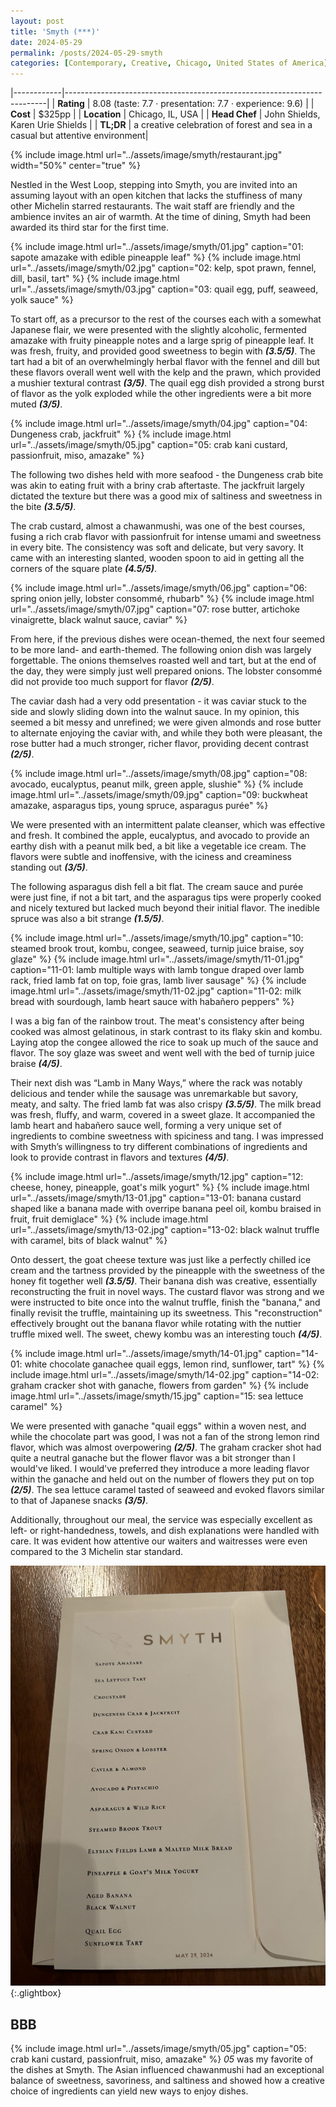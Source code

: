 ```yaml
---
layout: post
title: 'Smyth (***)'
date: 2024-05-29
permalink: /posts/2024-05-29-smyth
categories: [Contemporary, Creative, Chicago, United States of America]
---
```


<!--more-->

|------------|-------------------------------------------------------------------------|
| **Rating** | 8.08 (taste: 7.7 · presentation: 7.7 · experience: 9.6)                 |
| **Cost**   | $325pp                                                                  |
| **Location** | Chicago, IL, USA                                                      |
| **Head Chef** | John Shields, Karen Urie Shields                                     |
| **TL;DR**  |  a creative celebration of forest and sea in a casual but attentive environment|

{% include image.html
   url="../assets/image/smyth/restaurant.jpg"
   width="50%"
   center="true"
%}

Nestled in the West Loop, stepping into Smyth, you are invited into an assuming layout with an open kitchen that lacks the stuffiness of many other Michelin starred restaurants. The wait staff are friendly and the ambience invites an air of warmth. At the time of dining, Smyth had been awarded its third star for the first time.

<div style="display: flex; justify-content: center; gap: 1rem;">
  {% include image.html
    url="../assets/image/smyth/01.jpg"
    caption="01: sapote amazake with edible pineapple leaf"
  %}
  {% include image.html
    url="../assets/image/smyth/02.jpg"
    caption="02: kelp, spot prawn, fennel, dill, basil, tart"
  %}
  {% include image.html
    url="../assets/image/smyth/03.jpg"
    caption="03: quail egg, puff, seaweed, yolk sauce"
  %}
</div>

To start off, as a precursor to the rest of the courses each with a somewhat Japanese flair, we were presented with the slightly alcoholic, fermented amazake with fruity pineapple notes and a large sprig of pineapple leaf. It was fresh, fruity, and provided good sweetness to begin with ***(3.5/5)***. The tart had a bit of an overwhelmingly herbal flavor with the fennel and dill but these flavors overall went well with the kelp and the prawn, which provided a mushier textural contrast ***(3/5)***. The quail egg dish provided a strong burst of flavor as the yolk exploded while the other ingredients were a bit more muted ***(3/5)***. 

<div style="display: flex; justify-content: center; gap: 1rem;">
  {% include image.html
    url="../assets/image/smyth/04.jpg"
    caption="04: Dungeness crab, jackfruit"
  %}
  {% include image.html
    url="../assets/image/smyth/05.jpg"
    caption="05: crab kani custard, passionfruit, miso, amazake"
  %}
</div>

The following two dishes held with more seafood - the Dungeness crab bite was akin to eating fruit with a briny crab aftertaste. The jackfruit largely dictated the texture but there was a good mix of saltiness and sweetness in the bite ***(3.5/5)***. 

The crab custard, almost a chawanmushi, was one of the best courses, fusing a rich crab flavor with passionfruit for intense umami and sweetness in every bite. The consistency was soft and delicate, but very savory. It came with an interesting slanted, wooden spoon to aid in getting all the corners of the square plate ***(4.5/5)***. 

<div style="display: flex; justify-content: center; gap: 1rem;">
  {% include image.html
    url="../assets/image/smyth/06.jpg"
    caption="06: spring onion jelly, lobster consommé, rhubarb"
  %}
  {% include image.html
    url="../assets/image/smyth/07.jpg"
    caption="07: rose butter, artichoke vinaigrette, black walnut sauce, caviar"
  %}
</div>

From here, if the previous dishes were ocean-themed, the next four seemed to be more land- and earth-themed. The following onion dish was largely forgettable. The onions themselves roasted well and tart, but at the end of the day, they were simply just well prepared onions. The lobster consommé did not provide too much support for flavor ***(2/5)***.

The caviar dash had a very odd presentation - it was caviar stuck to the side and slowly sliding down into the walnut sauce. In my opinion, this seemed a bit messy and unrefined; we were given almonds and rose butter to alternate enjoying the caviar with, and while they both were pleasant, the rose butter had a much stronger, richer flavor, providing decent contrast ***(2/5)***.

<div style="display: flex; justify-content: center; gap: 1rem;">
  {% include image.html
    url="../assets/image/smyth/08.jpg"
    caption="08: avocado, eucalyptus, peanut milk, green apple, slushie"
  %}
  {% include image.html
    url="../assets/image/smyth/09.jpg"
    caption="09: buckwheat amazake, asparagus tips, young spruce, asparagus purée"
  %}
</div>

We were presented with an intermittent palate cleanser, which was effective and fresh. It combined the apple, eucalyptus, and avocado to provide an earthy dish with a peanut milk bed, a bit like a vegetable ice cream. The flavors were subtle and inoffensive, with the iciness and creaminess standing out ***(3/5)***. 

The following asparagus dish fell a bit flat. The cream sauce and purée were just fine, if not a bit tart, and the asparagus tips were properly cooked and nicely textured but lacked much beyond their initial flavor. The inedible spruce was also a bit strange ***(1.5/5)***.

<div style="display: flex; justify-content: center; gap: 1rem;">
  {% include image.html
    url="../assets/image/smyth/10.jpg"
    caption="10: steamed brook trout, kombu, congee, seaweed, turnip juice braise, soy glaze"
  %}
  {% include image.html
    url="../assets/image/smyth/11-01.jpg"
    caption="11-01: lamb multiple ways with lamb tongue draped over lamb rack, fried lamb fat on top, foie gras, lamb liver sausage"
  %}
  {% include image.html
    url="../assets/image/smyth/11-02.jpg"
    caption="11-02: milk bread with sourdough, lamb heart sauce with habañero peppers"
  %}
</div>

I was a big fan of the rainbow trout. The meat's consistency after being cooked was almost gelatinous, in stark contrast to its flaky skin and kombu. Laying atop the congee allowed the rice to soak up much of the sauce and flavor. The soy glaze was sweet and went well with the bed of turnip juice braise ***(4/5)***.

Their next dish was “Lamb in Many Ways,” where the rack was notably delicious and tender while the sausage was unremarkable but savory, meaty, and salty. The fried lamb fat was also crispy ***(3.5/5)***. The milk bread was fresh, fluffy, and warm, covered in a sweet glaze. It accompanied the lamb heart and habañero sauce well, forming a very unique set of ingredients to combine sweetness with spiciness and tang. I was impressed with Smyth’s willingness to try different combinations of ingredients and look to provide contrast in flavors and textures ***(4/5)***.

<div style="display: flex; justify-content: center; gap: 1rem;">
  {% include image.html
    url="../assets/image/smyth/12.jpg"
    caption="12: cheese, honey, pineapple, goat's milk yogurt"
  %}
  {% include image.html
    url="../assets/image/smyth/13-01.jpg"
    caption="13-01: banana custard shaped like a banana made with overripe banana peel oil, kombu braised in fruit, fruit demiglace"
  %}
  {% include image.html
    url="../assets/image/smyth/13-02.jpg"
    caption="13-02: black walnut truffle with caramel, bits of black walnut"
  %}
</div>

Onto dessert, the goat cheese texture was just like a perfectly chilled ice cream and the tartness provided by the pineapple with the sweetness of the honey fit together well ***(3.5/5)***. Their banana dish was creative, essentially reconstructing the fruit in novel ways. The custard flavor was strong and we were instructed to bite once into the walnut truffle, finish the "banana," and finally revisit the truffle, maintaining up its sweetness. This "reconstruction" effectively brought out the banana flavor while rotating with the nuttier truffle mixed well. The sweet, chewy kombu was an interesting touch ***(4/5)***. 


<div style="display: flex; justify-content: center; gap: 1rem;">
  {% include image.html
    url="../assets/image/smyth/14-01.jpg"
    caption="14-01: white chocolate ganachee quail eggs, lemon rind, sunflower, tart"
  %}
  {% include image.html
    url="../assets/image/smyth/14-02.jpg"
    caption="14-02: graham cracker shot with ganache, flowers from garden"
  %}
  {% include image.html
    url="../assets/image/smyth/15.jpg"
    caption="15: sea lettuce caramel"
  %}
</div>

We were presented with ganache "quail eggs" within a woven nest, and while the chocolate part was good, I was not a fan of the strong lemon rind flavor, which was almost overpowering ***(2/5)***. The graham cracker shot had quite a neutral ganache but the flower flavor was a bit stronger than I would've liked. I would've preferred they introduce a more leading flavor within the ganache and held out on the number of flowers they put on top ***(2/5)***. The sea lettuce caramel tasted of seaweed and evoked flavors similar to that of Japanese snacks ***(3/5)***.

Additionally, throughout our meal, the service was especially excellent as left- or right-handedness, towels, and dish explanations were handled with care. It was evident how attentive our waiters and waitresses were even compared to the 3 Michelin star standard.

[![smyth_menu](../assets/image/smyth/00.jpg)](../assets/image/smyth/00.jpg){:.glightbox}

## BBB

{% include image.html
  url="../assets/image/smyth/05.jpg"
  caption="05: crab kani custard, passionfruit, miso, amazake"
%}
*05* was my favorite of the dishes at Smyth. The Asian influenced chawanmushi had an exceptional balance of sweetness, savoriness, and saltiness and showed how a creative choice of ingredients can yield new ways to enjoy dishes.